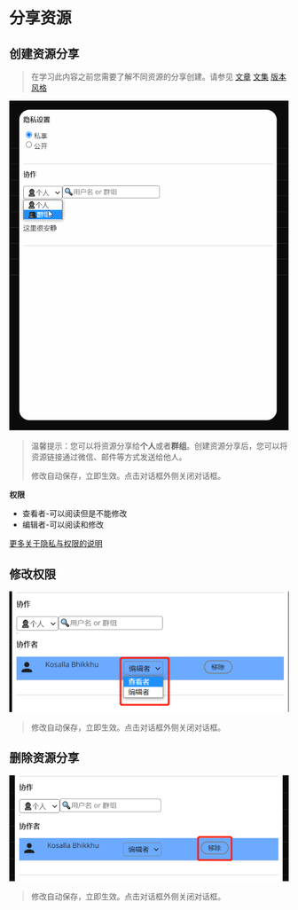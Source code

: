 # 分享资源

## 创建资源分享

>在学习此内容之前您需要了解不同资源的分享创建。请参见 [文章](article.md) [文集](collection.md) [版本风格](channel.md)

![share](imgs/share.gif)

>温馨提示：您可以将资源分享给**个人**或者**群组**。创建资源分享后，您可以将资源链接通过微信、邮件等方式发送给他人。
>
>修改自动保存，立即生效。点击对话框外侧关闭对话框。


**权限**

- 查看者-可以阅读但是不能修改
- 编辑者-可以阅读和修改

[更多关于隐私与权限的说明](power_set.md)

## 修改权限

![share](imgs/share2.png)

>修改自动保存，立即生效。点击对话框外侧关闭对话框。

## 删除资源分享

![share](imgs/share3.png)

>修改自动保存，立即生效。点击对话框外侧关闭对话框。